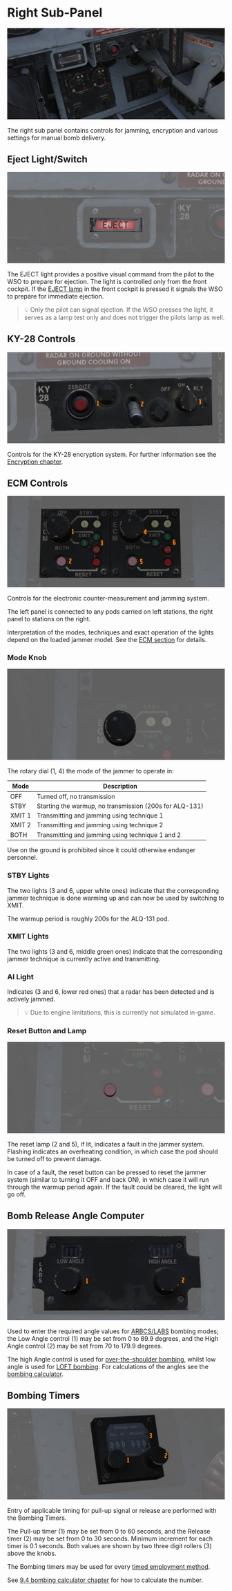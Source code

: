 # Right Sub-Panel

![wso_right_sub](../../img/wso_right_sub_panel.jpg)

The right sub panel contains controls for jamming, encryption and
various settings for manual bomb delivery.

## Eject Light/Switch

![wso_eject_light](../../img/wso_eject_light.jpg)

The EJECT light provides a positive visual command from the pilot to the
WSO to prepare for ejection. The light is controlled only from the front cockpit.
If the [EJECT lamp](../../systems/emergency.md#eject-light) in the front
cockpit is pressed it signals the WSO to prepare for immediate ejection.

> 💡 Only the pilot can signal ejection. If the WSO presses the light,
> it serves as a lamp test only and does not trigger the pilots lamp as well.

## KY-28 Controls

![wso_ky_28](../../img/wso_ky_28_control_panel.jpg)

Controls for the KY-28 encryption system. For further information see
the [Encryption chapter](../../systems/nav_com/encryption.md).

## ECM Controls

![ecm](../../img/wso_ecm_control_panel.jpg)

Controls for the electronic counter-measurement and jamming system.

The left panel is connected to any pods carried on left stations, the right panel
to stations on the right.

Interpretation of the modes, techniques and exact operation of the lights
depend on the loaded jammer model. See the [ECM section](../../systems/defensive_systems/ecm.md)
for details.

### Mode Knob

![ecm](../../img/wso_ecm_mode_knob.jpg)

The rotary dial (1, 4) the mode of the jammer to operate in:

| Mode   | Description                                             |
|--------|---------------------------------------------------------|
| OFF    | Turned off, no transmission                             |
| STBY   | Starting the warmup, no transmission (200s for ALQ-131) |
| XMIT 1 | Transmitting and jamming using technique 1              |
| XMIT 2 | Transmitting and jamming using technique 2              |
| BOTH   | Transmitting and jamming using technique 1 and 2        |

Use on the ground is prohibited since it could otherwise endanger personnel.

### STBY Lights

The two lights (3 and 6, upper white ones) indicate that the corresponding jammer technique is
done warming up and can now be used by switching to XMIT.

The warmup period is roughly 200s for the ALQ-131 pod.

### XMIT Lights

The two lights (3 and 6, middle green ones) indicate that the corresponding jammer technique is
currently active and transmitting.

### AI Light

Indicates (3 and 6, lower red ones) that a radar has been detected and is actively jammed.

> 💡 Due to engine limitations, this is currently not simulated in-game.

### Reset Button and Lamp

![ecm](../../img/wso_ecm_reset_button.jpg)

The reset lamp (2 and 5), if lit, indicates a fault in the jammer system.
Flashing indicates an overheating condition, in which case the pod
should be turned off to prevent damage.

In case of a fault, the reset button can be pressed to reset the
jammer system (similar to turning it OFF and back ON), in which case it will
run through the warmup period again. If the fault could be cleared, the light will go off.

## Bomb Release Angle Computer

![wso_labs_angle](../../img/wso_release_angle.jpg)

Used to enter the required angle values for [ARBCS/LABS](../../systems/weapon_systems/arbcs.md)
bombing modes; the Low Angle control (<num>1</num>) may be set from 0 to 89.9 degrees, and the High
Angle
control (<num>2</num>) may be set from 70 to 179.9 degrees.

The high Angle control is used
for [over-the-shoulder bombing,](../../stores/air_to_ground/bombs/employment.md#instantaneous-over-the-shoulder---inst-os)
whilst low angle is used for [LOFT bombing](../../stores/air_to_ground/bombs/employment.md#loft).
For calculations of the angles see the [bombing calculator](../../dcs/bombing_computer.md).

## Bombing Timers

![wso_release_timers](../../img/wso_bombing_timer.jpg)

Entry of applicable timing for pull-up signal or release are performed with the
Bombing Timers.

The Pull-up timer (<num>1</num>) may be set from 0 to 60 seconds, and the
Release timer (<num>2</num>) may be set from 0 to 30 seconds. Minimum increment for each timer
is 0.1 seconds. Both values are shown by two three digit rollers (<num>3</num>) above the knobs.

The Bombing timers may be used for every
[timed employment method](../../stores/air_to_ground/bombs/employment.md).

See [9.4 bombing calculator chapter](../../dcs/bombing_computer.md) for how to calculate the number.
